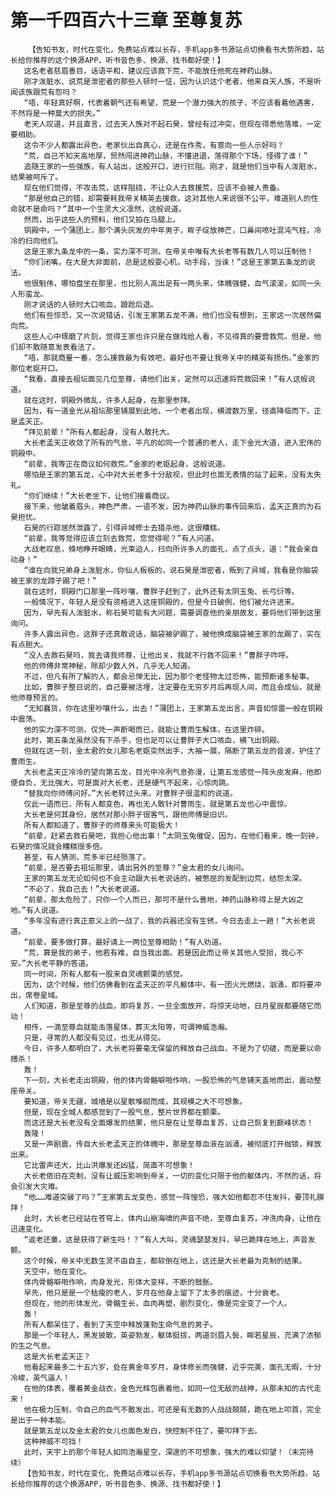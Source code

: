 # 第一千四百六十三章 至尊复苏
        【告知书友，时代在变化，免费站点难以长存，手机app多书源站点切换看书大势所趋，站长给你推荐的这个换源APP，听书音色多、换源、找书都好使！】
       这名老者慈眉善目，话语平和，建议应该救下荒，不能放任他死在神药山脉。
       刚才泼脏水、说荒是泄密者的那些人顿时一怔，因为认识这个老者，他来自天人族，不是听闻该族跟荒有怨吗？
       “唔，年轻真好啊，代表着朝气还有希望，荒是一个潜力强大的孩子，不应该看着他遇害，不然将是一种莫大的损失。”
       老天人叹道，并且直言，过去天人族对不起石昊，曾经有过冲突，但现在得悉他落难，一定要相助。
       这令不少人都露出异色，老家伙出自真心，还是在作秀，有意向一些人示好吗？
       “荒，自己不知天高地厚，贸然闯进神药山脉，不懂进退，落得那个下场，怪得了谁！”
       追随王家的一些强族，有人站出，这般开口，进行拦阻。刚才，就是他们当中有人泼脏水，结果被呵斥了。
       现在他们觉得，不攻击荒，这样阻挠，不让众人去救援荒，应该不会被人责备。
       “那是他自己的错，却需要耗我帝关精英去援救，这对其他人来说很不公平，难道别人的性命就不是命吗？”其中一个生灵大义凛然，这般说道。
       然而，出乎这些人的预料，他们又拍在马腿上。
       铜殿中，一个蒲团上，那个满头灰发的中年男子，眸子绽放神芒，口鼻间喷吐混沌气柱，冷冷的扫向他们。
       这是王家九条龙中的一条，实力深不可测，在帝关中唯有大长老等有数几人可以压制他！
       “你们闭嘴，在大是大非面前，总是这般耍心机，动手段，当诛！”这是王家第五条龙的说法。
       他很魁伟，哪怕盘坐在那里，也比别人高出足有一两头来，体魄强健，血气滚滚，如同一头人形蛮龙。
       刚才说话的人顿时大口咳血，踉跄后退。
       他们有些惊恐，又一次说错话，引发王家第五龙不满，他们也没有想到，王家这一次居然偏向荒。
       这些人心中琢磨了片刻，觉得王家也许只是在做戏给人看，不见得真的要营救荒。但是，他们却不敢随意发表看法了。
       “唔，那就商量一番，怎么援救最为有效吧，最好也不要让我帝关中的精英有损伤。”金家的那位老妪开口。
       “我看，直接去祖坛面见几位至尊，请他们出关，定然可以迅速将荒救回来！”有人这般说道。
       就在这时，铜殿外微乱，许多人起身，在那里参拜。
       因为，有一道金光从祖坛那里铺展到此地，一个老者出现，横渡数万里，径直降临而下，正是孟天正。
       “拜见前辈！”所有人都起身，没有人敢托大。
       大长老孟天正收敛了所有的气息，平凡的如同一个普通的老人，走下金光大道，进入宏伟的铜殿中。
       “前辈，我等正在商议如何救荒。”金家的老妪起身，这般说道。
       哪怕是王家的第五龙，心中对大长老多十分敌视，但此时也面无表情的站了起来，没有太失礼。
       “你们继续！”大长老坐下，让他们接着商议。
       接下来，他皱着眉头，神色严肃，一语不发，因为神药山脉的事传回来后，孟天正真的为石昊担忧。
       石昊的行踪居然泄露了，引得异域修士去猎杀他，这很糟糕。
       “前辈，我等觉得应该立刻去救荒，您觉得呢？”有人问道。
       大战老叹息，倏地睁开眼睛，光束迫人，扫向所许多人的面孔，点了点头，道：“我会亲自动身！”
       “谁在向我兄弟身上泼脏水，你仙人板板的，说石昊是泄密者，叛到了异域，我看是你脑袋被王家的龙蹄子踢了吧！”
       就在这时，铜殿门口那里一阵吵嚷，曹胖子赶到了，此外还有太阴玉兔、长弓衍等。
       一般情况下，年轻人是没有资格进入这座铜殿的，但是今日破例，他们被允许进来。
       因为，早先有人泼脏水，称石昊可能有大问题，需要调查他的亲朋故友，要将他们带到这里询问。
       许多人露出异色，这胖子还真敢说话，脑袋被驴踢了，被他换成脑袋被王家的龙踢了，实在有点胆大。
       “没人去救石昊吗，我去请我师尊，让他出关，我就不行救不回来！”曹胖子咋呼。
       他的师傅非常神秘，除却少数人外，几乎无人知道。
       不过，但凡有所了解的人，都会忌惮无比，因为那个老怪物太过恐怖，能预断诸多秘事。
       比如，曹胖子整日说的，自己要被活埋，注定要在无穷岁月后再现人间，而且会成仙，就是他师尊预言的。
       “无知蠢货，你在这里吵嚷什么，出去！”蒲团上，王家第五龙出言，声音如惊雷一般在铜殿中震荡。
       他的实力深不可测，仅凭一声断喝而已，就能让曹雨生解体，在这里炸碎。
       此时，第五条龙虽然没有下杀手，但也足可以让曹胖子大口咳血，横飞出铜殿。
       但就在这一刻，金太君的女儿那名老妪突然出手，大袖一展，隔断了第五龙的音波，护住了曹雨生。
       大长老孟天正冷冷的望向第五龙，目光中冷冽气息弥漫，让第五龙感觉一阵头皮发麻，他即便自负，无比强大，可是面对大长老，还是硬气不起来，心惊肉跳。
       “替我向你师傅问好。”大长老转过头来，对曹胖子很温和的说道。
       仅此一语而已，所有人都变色，再也无人敢针对曹雨生，就是第五龙也心中震惊。
       大长老是何其身份，居然对那小胖子很客气，跟他师傅是旧识。
       所有人都知道了，曹胖子的师尊来头可能极大！
       “前辈，赶紧去救石昊吧，我担心他出事！”太阴玉兔催促，因为，在他们看来，晚一刻钟，石昊的情况就会糟糕很多倍。
       甚至，有人猜测，荒多半已经殒落了。
       “前辈，是否要去祖坛那里，请出另外的至尊？”金太君的女儿询问。
       王家的第五龙无论如何也不会主动跟大长老说话的，被憋屈的发配到边荒，结怨太深。
       “不必了，我自己去！”大长老说道。
       “前辈，那太危险了，只你一个人而已，那可不是什么善地，神药山脉称得上是大凶之地。”有人说道。
       “多年没有进行真正意义上的一战了，我的兵器还没有生锈，今日去走上一趟！”大长老说道。
       “前辈，要多做打算，最好请上一两位至尊相助！”有人劝道。
       “荒，算是我的弟子，他若有难，自当我出面。若是因此而让帝关其他人受损，我心不安。”大长老平静的答道。
       同一时间，所有人都有一股来自灵魂颤栗的感觉。
       因为，这个时候，他们仿佛看到在孟天正的平凡躯体中，有一团火光燃烧，汹涌，即将要冲出，席卷星域。
       人们知道，那是至尊的战血，即将复苏，一旦全面放开，将惊天动地，日月星辰都要随它而动！
       相传，一滴至尊血就能击落星体，葬灭太阳等，可谓神威浩瀚。
       只是，寻常的人都没有见过，也无从得见。
       今日，许多人都明白了，大长老将要毫无保留的释放自己战血，不是为了切磋，而是要以命搏杀！
       轰！
       下一刻，大长老走出铜殿，他的体内骨骼噼啪作响，一股恐怖的气息铺天盖地而出，震动整座帝关。
       要知道，帝关无疆，城墙是以星骸堆砌而成，其规模之大不可想象。
       但是，现在全城人都感觉到了一股气息，整片世界都在颤栗。
       而这还是大长老没有全面爆发的结果，他只是在让至尊血复苏，让自己恢复到巅峰状态！
       轰隆！
       又是一声剧震，传自大长老孟天正的体魄中，那是至尊血液在汹涌，被彻底打开枷锁，释放出来。
       它比雷声还大，比山洪爆发还凶猛，简直不可想象！
       大长老依旧在克制，没有让威压影响到帝关，一切的变化只限于他的躯体内，不然的话，将会引发大灾难。
       “他……难道突破了吗？”王家第五龙变色，感觉一阵惶恐，强大如他都忍不住发抖，要顶礼膜拜！
       此时，大长老已经站在苍穹上，体内山崩海啸的声音不绝，至尊血复苏，冲洗肉身，让他在迅速变化。
       “返老还童，这是获得了新生吗！？”有人大叫，灵魂瑟瑟发抖，早已跪拜在地上，声音发颤。
       这个时候，帝关中无数生灵不由自主，都软倒在地上，这还是大长老最为克制的结果。
       天空中，他在变化。
       体内骨骼噼啪作响，肉身发光，形体大变样，不断的鼓胀。
       早先，他只是是一个枯瘦的老人，岁月在他身上留下了太多的痕迹，十分衰老。
       但现在，他的形体发光，骨骼生长，血肉再塑，剧烈变化，像是完全变了一个人。
       轰！
       所有人都呆住了，看到了天空中释放蓬勃生命气息的男子。
       那是一个年轻人，黑发披散，英姿勃发，躯体挺拔，两道剑眉入鬓，眸若星辰，充满了浓郁的生之气息。
       这是大长老孟天正？
       他看起来最多二十五六岁，处在黄金年岁月，身体修长而强健，近乎完美，面孔无暇，十分冷峻，英气逼人！
       在他的体表，覆着黄金战衣，金色光辉包裹着他，如同一位无敌的战神，从那未知的古代走来！
       他在极力压制，令自己的血气不散发出，可还是有无数的人战战兢兢，跪在地上叩首，完全是出于一种本能。
       就是第五龙以及金太君的女儿也面色发白，快控制不住了，要叩拜下去。
       这种神威不可挡！
       此时，天宇上的那个年轻人如同浩瀚星空，深邃的不可想象，强大的难以仰望！（未完待续）
       【告知书友，时代在变化，免费站点难以长存，手机app多书源站点切换看书大势所趋，站长给你推荐的这个换源APP，听书音色多、换源、找书都好使！】